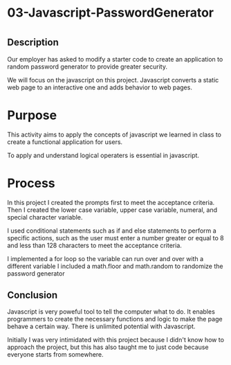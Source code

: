 # 03-Javascript-PasswordGenerator

# <Javascript Password Generator>

## Description

Our employer has asked to modify a starter code to create an application to random password generator to provide greater security. 

We will focus on the javascript on this project. Javascript converts a static web page to an interactive one and adds behavior to web pages. 

# Purpose

This activity aims to apply the concepts of javascript we learned in class to create a functional application for users. 

To apply and understand logical operaters is essential in javascript.

# Process

In this project I created the prompts first to meet the acceptance criteria. Then I created the lower case variable, upper case variable, numeral, and special character variable. 

I used conditional statements such as if and else statements to perform a specific actions, such as the user must enter a number greater or equal to 8 and less than 128  characters to meet the acceptance criteria.

I implemented a for loop so the variable can run over and over with a different variable I included a math.floor and math.random to randomize the password generator

## Conclusion

Javascript is very poweful tool to tell the computer what to do. It enables programmers to create the necessary functions and logic to make the page behave a certain way. There is unlimited potential with Javascript. 

Initially I was very intimidated with this project because I didn't know how to approach the project, but this has also taught me to just code because everyone starts from somewhere. 

